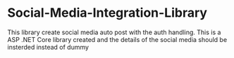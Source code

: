 # Social-Media-Integration-Library
This library create social media auto post with the auth handling. This is a ASP .NET Core library created and the details of the social media should be insterded instead of dummy
